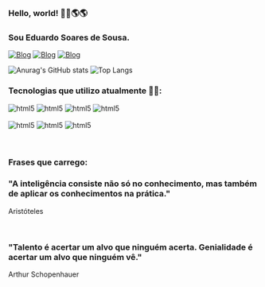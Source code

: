 ### Hello, world! 👋👋🌎🌎
### Sou Eduardo Soares de Sousa.

[![Blog](https://img.shields.io/badge/GitHub-100000?style=for-the-badge&logo=github&logoColor=white)](https://github.com/Eduardo-Soares-Sousa)
[![Blog](https://img.shields.io/badge/Facebook-1877F2?style=for-the-badge&logo=facebook&logoColor=white)](https://www.facebook.com/profile.php?id=100004901415597&locale=pt_BR)
[![Blog](    https://img.shields.io/badge/LinkedIn-0077B5?style=for-the-badge&logo=linkedin&logoColor=white)](https://www.linkedin.com/in/eduardo-soares-sousa/)

![Anurag's GitHub stats](https://github-readme-stats.vercel.app/api?username=Eduardo-Soares-Sousa&show_icons=true&theme=tokyonight)
![Top Langs](https://github-readme-stats.vercel.app/api/top-langs/?username=Eduardo-Soares-Sousa&exclude_repo=github-readme-stats,anuraghazra.github.io)

### Tecnologias que utilizo atualmente 👨‍💻:

<div>
    <img alt="html5" src="https://img.shields.io/badge/Windows-0078D6?style=for-the-badge&logo=windows&logoColor=white"/>
    <img alt="html5" src="https://img.shields.io/badge/Java-ED8B00?style=for-the-badge&logo=openjdk&logoColor=white"/>
    <img alt="html5" src="https://img.shields.io/badge/MySQL-005C84?style=for-the-badge&logo=mysql&logoColor=white"/>
    <img alt="html5" src="https://img.shields.io/badge/C-00599C?style=for-the-badge&logo=c&logoColor=white"/>
</div><br/>

<div>
    <img alt="html5" src="https://img.shields.io/badge/HTML-239120?style=for-the-badge&logo=html5&logoColor=white"/>
    <img alt="html5" src="https://img.shields.io/badge/CSS-239120?&style=for-the-badge&logo=css3&logoColor=white"/>
    <img alt="html5" src="https://img.shields.io/badge/JavaScript-F7DF1E?style=for-the-badge&logo=javascript&logoColor=black"/>
</div><br/><br/>

### Frases que carrego:

### "A inteligência consiste não só no conhecimento, mas também de aplicar os conhecimentos na prática."
Aristóteles 

<br/>

### "Talento é acertar um alvo que ninguém acerta. Genialidade é acertar um alvo que ninguém vê." 
Arthur Schopenhauer
